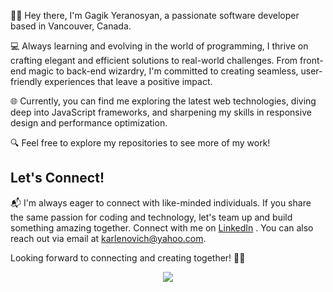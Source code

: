 👋🏼 Hey there, I'm Gagik Yeranosyan, a passionate software developer based in Vancouver, Canada.

💻 Always learning and evolving in the world of programming, I thrive on crafting elegant and efficient solutions to real-world challenges. From front-end magic to back-end wizardry, I'm committed to creating seamless, user-friendly experiences that leave a positive impact.

🌐 Currently, you can find me exploring the latest web technologies, diving deep into JavaScript frameworks, and sharpening my skills in responsive design and performance optimization.

🔍 Feel free to explore my repositories to see more of my work!

## Let's Connect!

📬 I'm always eager to connect with like-minded individuals. If you share the same passion for coding and technology, let's team up and build something amazing together. Connect with me on [LinkedIn](https://www.linkedin.com/in/gagik-yeranosyan-244b50283/) . You can also reach out via email at [karlenovich@yahoo.com](mailto:karlenovich@yahoo.com).

Looking forward to connecting and creating together! 🤝🏼

<p align="center">
  <a href="https://www.linkedin.com/in/gagik-yeranosyan-244b50283/" target="_blank">
     <img src="https://skillicons.dev/icons?i=html,css,js,react,redux,ts,py,django,mysql,babel,vite,tailwind,bootstrap,figma,postman,netlify,firebase,express,nextjs,nodejs,github,git,vscode" target="_blank"/>
   </a>
  </a>
</p>


